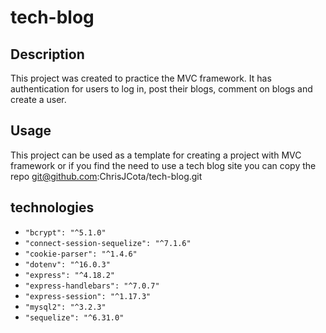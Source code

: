 # tech-blog

## Description
This project was created to practice the MVC framework. It has authentication for users to log in, post their blogs, comment on blogs and create a user.

## Usage
This project can be used as a template for creating a project with MVC framework or if you find the need to use a tech blog site you can copy the repo git@github.com:ChrisJCota/tech-blog.git

## technologies
* `"bcrypt": "^5.1.0"`
* `"connect-session-sequelize": "^7.1.6"`
* `"cookie-parser": "^1.4.6"`
* `"dotenv": "^16.0.3"`
* `"express": "^4.18.2"`
* `"express-handlebars": "^7.0.7"`
* `"express-session": "^1.17.3"`
* `"mysql2": "^3.2.3"`
* `"sequelize": "^6.31.0"`
        
